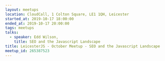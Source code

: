 ```yaml
---
layout: meetups
location: CloudCall, 1 Colton Square, LE1 1QH, Leicester
started_at: 2019-10-17 18:00:00
ended_at: 2019-10-17 20:00:00
tags: meetups
talks:
  - speaker: Edd Wilson,
    title: SEO and the Javascript Landscape
title: LeicesterJS - October Meetup - SEO and the Javascript Landscape
meetup_id: 265387523
---
```

